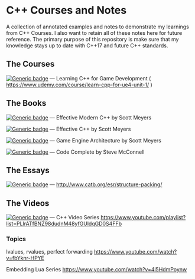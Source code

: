 # C++ Courses and Notes
A collection of annotated examples and notes to demonstrate my learnings from C++ Courses. 
I also want to retain all of these notes here for future reference.
The primary purpose of this repository is make sure that my knowledge stays up to date with C++17 and future C++ standards. 

## The Courses
[![Generic badge](https://img.shields.io/badge/Status-Complete-green.svg)](https://shields.io/) — Learning C++ for Game Development ( https://www.udemy.com/course/learn-cpp-for-ue4-unit-1/ )



## The Books
[![Generic badge](https://img.shields.io/badge/Status-TODO-red.svg)](https://shields.io/) — Effective Modern C++ by Scott Meyers

[![Generic badge](https://img.shields.io/badge/Status-Reading-yellow.svg)](https://shields.io/) — Effective C++ by Scott Meyers

[![Generic badge](https://img.shields.io/badge/Status-TODO-red.svg)](https://shields.io/) — Game Engine Architecture by Scott Meyers

[![Generic badge](https://img.shields.io/badge/Status-TODO-red.svg)](https://shields.io/) — Code Complete by Steve McConnell



## The Essays
[![Generic badge](https://img.shields.io/badge/Status-TODO-red.svg)](https://shields.io/) — http://www.catb.org/esr/structure-packing/

## The Videos

[![Generic badge](https://img.shields.io/badge/Status-Watching-yellow.svg)](https://shields.io/) — C++ Video Series
https://www.youtube.com/playlist?list=PLlrATfBNZ98dudnM48yfGUldqGD0S4FFb


### Topics
lvalues, rvalues, perfect forwarding
https://www.youtube.com/watch?v=fbYknr-HPYE

Embedding Lua Series
https://www.youtube.com/watch?v=4l5HdmPoynw
